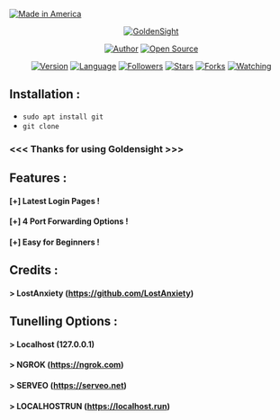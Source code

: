 <p align="left">
<a href="#"><img title="Made in America" src="https://img.shields.io/badge/MADE%20IN-AMERICA-green?colorA=%23ff0000&colorB=%23017e40&style=for-the-badge"></a>
</p>
<p align="center">
<a href="#"><img title="GoldenSight" src="https://lh3.googleusercontent.com/aC2Bv_ao00Uhdygt9Sn5SU9A8c1RNjeCY00xAvt0jxutUfmrO1JBEmMHyb2IzCwzk7QjMA=s170"></a>
</p>
<p align="center">
<a href="https://github.com/htr-tech"><img title="Author" src="https://img.shields.io/badge/Author-htr--tech-red.svg?style=for-the-badge&logo=github"></a>
<a href="#"><img title="Open Source" src="https://img.shields.io/badge/Open%20Source-%E2%9D%A4-green?style=for-the-badge"></a>
</p>
<p align="center">
<a href="#"><img title="Version" src="https://img.shields.io/badge/Version-2.0-green.svg?style=flat-square"></a>
<a href="#"><img title="Language" src="https://badges.frapsoft.com/bash/v1/bash.png?v=103"></a>
<a href="https://github.com/htr-tech/followers"><img title="Followers" src="https://img.shields.io/github/followers/htr-tech?color=blue&style=flat-square"></a>
<a href="https://github.com/htr-tech/zphisher/stargazers/"><img title="Stars" src="https://img.shields.io/github/stars/htr-tech/zphisher?color=red&style=flat-square"></a>
<a href="https://github.com/htr-tech/zphisher/network/members"><img title="Forks" src="https://img.shields.io/github/forks/htr-tech/zphisher?color=red&style=flat-square"></a>
<a href="https://github.com/htr-tech/zphisher/watchers"><img title="Watching" src="https://img.shields.io/github/watchers/htr-tech/zphisher?label=Watchers&color=blue&style=flat-square"></a>
</p>

## Installation :

* `sudo apt install git`
* `git clone`

### <<< Thanks for using Goldensight >>>
## Features :
#### [+] Latest Login Pages !
#### [+] 4 Port Forwarding Options !
#### [+] Easy for Beginners !
## Credits :
#### > LostAnxiety (https://github.com/LostAnxiety)
## Tunelling Options :
#### > Localhost (127.0.0.1)
#### > NGROK (https://ngrok.com)
#### > SERVEO (https://serveo.net)
#### > LOCALHOSTRUN (https://localhost.run)
